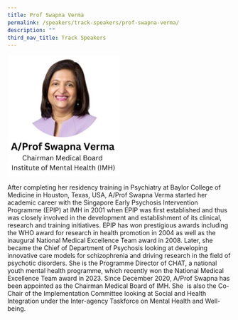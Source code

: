 ```yaml
---
title: Prof Swapna Verma
permalink: /speakers/track-speakers/prof-swapna-verma/
description: ""
third_nav_title: Track Speakers
---
```

<div style="display: flex; flex-wrap: wrap;">
  <div style="flex-basis: 50%; max-width: 50%;">
    <a href="/speakers/track-speakers/prof-swapna-verma/"><img alt="track speakers 1" src="/images/SpeakersPhoto/profswapna1.jpg"></a>
  </div>
	
After completing her residency training in Psychiatry at Baylor College of Medicine in Houston, Texas, USA, A/Prof Swapna Verma started her academic career with the Singapore Early Psychosis Intervention Programme (EPIP) at IMH in 2001 when EPIP was first established and thus was closely involved in the development and establishment of its clinical, research and training initiatives. EPIP has won prestigious awards including the WHO award for research in health promotion in 2004 as well as the inaugural National Medical Excellence Team award in 2008. Later, she became the Chief of Department of Psychosis looking at developing innovative care models for schizophrenia and driving research in the field of psychotic disorders. She is the Programme Director of CHAT, a national youth mental health programme, which recently won the National Medical Excellence Team award in 2023. Since December 2020, A/Prof Swapna has been appointed as the Chairman Medical Board of IMH. She &nbsp;is also the Co-Chair of the Implementation Committee looking at Social and Health Integration under the Inter-agency Taskforce on Mental Health and Well-being.</div>